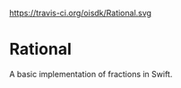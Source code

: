 https://travis-ci.org/oisdk/Rational.svg

# Rational

A basic implementation of fractions in Swift.
